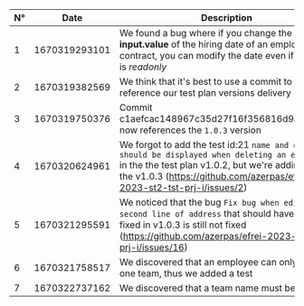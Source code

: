 | N° | Date | Description                                                            |
| -- | ---- | ---------------------------------------------------------------------- |
| 1  |   1670319293101   | We found a bug where if you change the **input.value** of the hiring date of an employee contract, you can modify the date even if the input is *readonly* |
| 2  | 1670319382569 | We think that it's best to use a commit to reference our test plan versions delivery |
| 3  | 1670319750376 | Commit c1aefcac148967c35d27f16f356816d9a8e8ef4f now references the `1.0.3` version |
| 4  | 1670320624961 | We forgot to add the test id:21 `name and email should be displayed when deleting an employee` in the the test plan v1.0.2, but we're adding it in the v1.0.3 (https://github.com/azerpas/efrei-2023-st2-tst-prj-i/issues/2) |
| 5  | 1670321295591 | We noticed that the bug `Fix bug when editing second line of address` that should have been fixed in v1.0.3 is still not fixed (https://github.com/azerpas/efrei-2023-st2-tst-prj-i/issues/16) |
| 6  | 1670321758517 | We discovered that an employee can only have one team, thus we added a test |
| 7   | 1670322737162 | We discovered that a team name must be unique |
